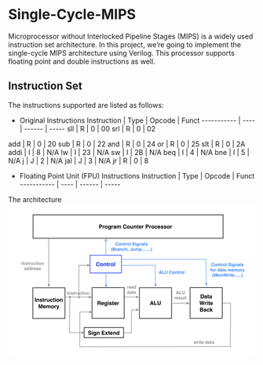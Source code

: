 # Single-Cycle-MIPS

Microprocessor without Interlocked Pipeline Stages (MIPS) is a widely used instruction set architecture. In this project, we’re going to implement the single-cycle MIPS architecture using Verilog. This processor supports floating point and double instructions as well.

## Instruction Set
The instructions supported are listed as follows:
* Original Instructions
Instruction | Type | Opcode | Funct
----------- | ---- | ------ | -----
sll | R | 0 | 00
srl | R | 0 | 02


add | R | 0 | 20
sub | R | 0 | 22
and | R | 0 | 24
or | R | 0 | 25
slt | R | 0 | 2A
addi | I | 8 | N/A
lw | I | 23 | N/A
sw | I | 2B | N/A
beq | I | 4 | N/A
bne | I | 5 | N/A
j | J | 2 | N/A
jal | J | 3 | N/A
jr | R | 0 | 8

* Floating Point Unit (FPU) Instructions
Instruction | Type | Opcode | Funct
----------- | ---- | ------ | -----
 

The architecture 
![image](/img/MIPS.png "MIPS architecture")



